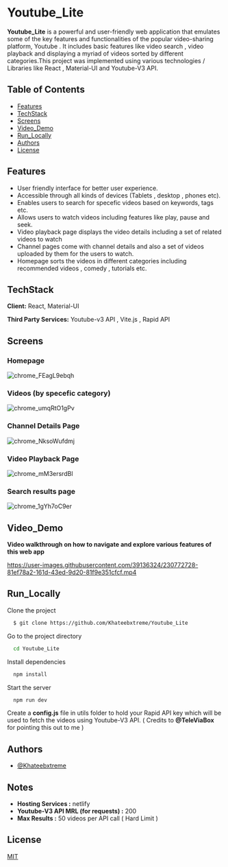 # Youtube_Lite

**Youtube_Lite** is a powerful and user-friendly web application that emulates some of the key features and functionalities of the popular video-sharing platform, Youtube . It includes basic features like video search , video playback and displaying a myriad of videos sorted by different categories.This project was implemented using various technologies / Libraries like React , Material-UI and Youtube-V3 API.

## Table of Contents
- [Features](#features)
- [TechStack](#techstack)
- [Screens](#screens)
- [Video_Demo](#video_demo)
- [Run_Locally](#run_locally)
- [Authors](#authors)
- [License](#license)

## Features
- User friendly interface for better user experience.
- Accessible through all kinds of devices (Tablets , desktop , phones etc).
- Enables users to search for specefic videos based on keywords, tags etc.
- Allows users to watch videos including features like play, pause and seek.
- Video playback page displays the video details including a set of related videos to watch
- Channel pages come with channel details and also a set of videos uploaded by them for the users to watch.
- Homepage sorts the videos in different categories including recommended videos , comedy , tutorials etc.


## TechStack

**Client:** React, Material-UI

**Third Party Services:** Youtube-v3 API ,  Vite.js , Rapid API

## Screens

### Homepage

![chrome_FEagL9ebqh](https://user-images.githubusercontent.com/39136324/230771817-54448285-0bb1-46a9-8508-aad9077d5015.png)


### Videos (by specefic category)

![chrome_umqRtO1gPv](https://user-images.githubusercontent.com/39136324/230771822-c8655db9-0731-4555-8e03-9c65b04b14b9.png)


### Channel Details Page

![chrome_NksoWufdmj](https://user-images.githubusercontent.com/39136324/230771869-fa5178d0-70c6-494f-b648-8086173195a7.png)

### Video Playback Page

![chrome_mM3ersrdBl](https://user-images.githubusercontent.com/39136324/230771904-43f2ba63-0a0d-46ea-ad50-095eebc6bd6a.png)

### Search results page

![chrome_1gYh7oC9er](https://user-images.githubusercontent.com/39136324/230771990-59935787-c7fd-4633-9714-8d8f4b42bd70.png)

## Video_Demo

**Video walkthrough on how to navigate and explore various features of this web app**

https://user-images.githubusercontent.com/39136324/230772728-81ef78a2-161d-43ed-9d20-81f9e351cfcf.mp4



## Run_Locally

Clone the project

```bash
  $ git clone https://github.com/Khateebxtreme/Youtube_Lite
```

Go to the project directory

```bash
  cd Youtube_Lite
```

Install dependencies

```bash
  npm install
```

Start the server

```bash
  npm run dev
```

Create a **config.js** file in utils folder to hold your Rapid API key which will be used to fetch the videos using Youtube-V3 API. ( Credits to **@TeleViaBox** for pointing this out to me )

## Authors

- [@Khateebxtreme](https://github.com/Khateebxtreme)


## Notes

- **Hosting Services :**  netlify
- **Youtube-V3 API MRL (for requests) :**  200
- **Max Results :** 50 videos per API call ( Hard Limit )


## License

[MIT](https://choosealicense.com/licenses/mit/)
